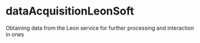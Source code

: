 # dataAcquisitionLeonSoft
Obtaining data from the Leon service for further processing and interaction in ones
